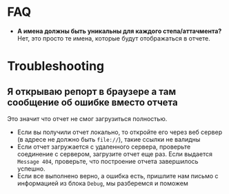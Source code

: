 # FAQ

* **А имена должны быть уникальны для каждого степа/аттачмента?**
Нет, это просто те имена, которые будут отображаться в отчете.

# Troubleshooting

## Я открываю репорт в браузере а там сообщение об ошибке вместо отчета

Это значит что отчет не смог загрузиться полностью.

* Если вы получили отчет локально, то откройте его через веб сервер (в адресе не должно быть `file://`), такие ссылки не валидны
* Если отчет загружается с удаленного сервера, проверьте соединение с сервером, загрузите отчет еще раз. Если выдается `Message 404`, проверьте, что построение отчета завершилось успешно.
* Если все выполнено верно, а ошибка есть, пришлите нам письмо с информацией из блока `Debug`, мы разберемся и поможем